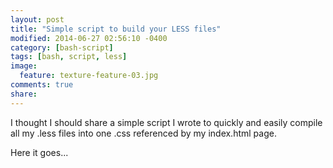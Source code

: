 ```yaml
---
layout: post
title: "Simple script to build your LESS files"
modified: 2014-06-27 02:56:10 -0400
category: [bash-script]
tags: [bash, script, less]
image:
  feature: texture-feature-03.jpg
comments: true
share: 
---
```



I thought I should share a simple script I wrote to quickly and easily compile all my .less files into one .css referenced by my index.html page.

Here it goes...

<script src="https://gist.github.com/lockerfish-snippets/5076554.js"></script>

